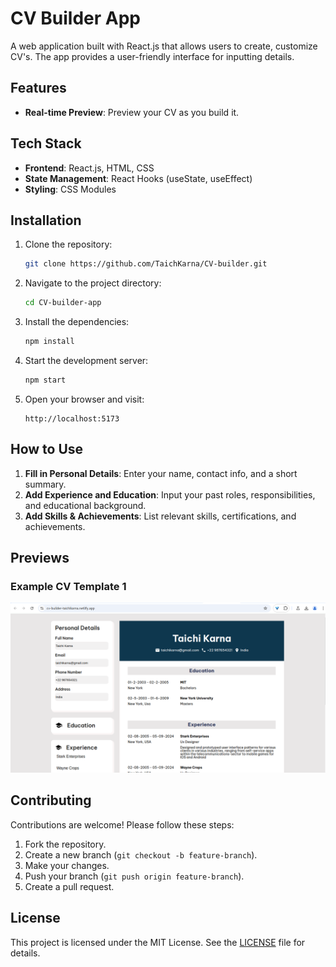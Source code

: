 # CV Builder App

A web application built with React.js that allows users to create, customize CV's. The app provides a user-friendly interface for inputting details.

## Features

- **Real-time Preview**: Preview your CV as you build it.

## Tech Stack

- **Frontend**: React.js, HTML, CSS
- **State Management**: React Hooks (useState, useEffect)
- **Styling**: CSS Modules

## Installation

1. Clone the repository:
   ```bash
   git clone https://github.com/TaichKarna/CV-builder.git
   ```

2. Navigate to the project directory:
   ```bash
   cd CV-builder-app
   ```

3. Install the dependencies:
   ```bash
   npm install
   ```

4. Start the development server:
   ```bash
   npm start
   ```

5. Open your browser and visit:
   ```
   http://localhost:5173
   ```

## How to Use

1. **Fill in Personal Details**: Enter your name, contact info, and a short summary.
2. **Add Experience and Education**: Input your past roles, responsibilities, and educational background.
3. **Add Skills & Achievements**: List relevant skills, certifications, and achievements.

## Previews

### Example CV Template 1
![Example CV Template 1](240924_03h28m30s_screenshot.png)


## Contributing

Contributions are welcome! Please follow these steps:

1. Fork the repository.
2. Create a new branch (`git checkout -b feature-branch`).
3. Make your changes.
4. Push your branch (`git push origin feature-branch`).
5. Create a pull request.

## License

This project is licensed under the MIT License. See the [LICENSE](LICENSE) file for details.
```

